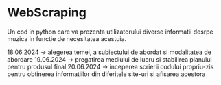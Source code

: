 # WebScraping

Un cod in python care va prezenta utilizatorului diverse informatii desrpe muzica in functie de necesitatea acestuia. 

18.06.2024 -> alegerea temei, a subiectului de abordat si modalitatea de abordare
19.06.2024 -> pregatirea mediului de lucru si stabilirea planului pentru produsul final
20.06.2024 -> inceperea scrierii codului propriu-zis pentru obtinerea informatiilor din diferitele site-uri si afisarea acestora
